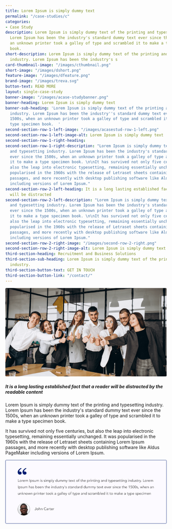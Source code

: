 ```yaml
---
title: Lorem Ipsum is simply dummy text
permalink: "/case-studies/c"
categories:
- Case Study
description: Lorem Ipsum is simply dummy text of the printing and typesetting industry.
  Lorem Ipsum has been the industry's standard dummy text ever since the 1500s, when
  an unknown printer took a galley of type and scrambled it to make a type specimen
  book.
short-description: Lorem Ipsum is simply dummy text of the printing and typesetting
  industry. Lorem Ipsum has been the industry's s
card-thumbnail-image: "/images/cthumbnail.png"
short-image: "/images/dshort.png"
feature-image: "/images/dfeature.png"
brand-image: "/images/treva.svg"
button-text: READ MORE
layout: single-case-study
banner-image: "/images/acase-studybanner.png"
banner-heading: Lorem Ipsum is simply dummy text
banner-sub-heading: 'Lorem Ipsum is simply dummy text of the printing and typesetting
  industry. Lorem Ipsum has been the industry''s standard dummy text ever since the
  1500s, when an unknown printer took a galley of type and scrambled it to make a
  type specimen book.  '
second-section-row-1-left-image: "/images/acasestud-row-1-left.png"
second-section-row-1-left-image-alt: Lorem Ipsum is simply dummy text
second-section-row-1-right-heading: 
second-section-row-1-right-description: "Lorem Ipsum is simply dummy text of the printing
  and typesetting industry. Lorem Ipsum has been the industry's standard dummy text
  ever since the 1500s, when an unknown printer took a galley of type and scrambled
  it to make a type specimen book. \n\nIt has survived not only five centuries, but
  also the leap into electronic typesetting, remaining essentially unchanged. It was
  popularised in the 1960s with the release of Letraset sheets containing Lorem Ipsum
  passages, and more recently with desktop publishing software like Aldus PageMaker
  including versions of Lorem Ipsum."
second-section-row-2-left-heading: It is a long lasting established fact that a reader
  will be distracted
second-section-row-2-left-description: "Lorem Ipsum is simply dummy text of the printing
  and typesetting industry. Lorem Ipsum has been the industry's standard dummy text
  ever since the 1500s, when an unknown printer took a galley of type and scrambled
  it to make a type specimen book. \n\nIt has survived not only five centuries, but
  also the leap into electronic typesetting, remaining essentially unchanged. It was
  popularised in the 1960s with the release of Letraset sheets containing Lorem Ipsum
  passages, and more recently with desktop publishing software like Aldus PageMaker
  including versions of Lorem Ipsum."
second-section-row-2-right-image: "/images/second-row-2-right.png"
second-section-row-2-right-image-alt: Lorem Ipsum is simply dummy text
third-section-heading: Recruitment and Business Solutions
third-section-sub-heading: Lorem Ipsum is simply dummy text of the printing and typesetting
  industry.
third-section-button-text: GET IN TOUCH
third-section-button-link: "/contact/"
---
```


![feature image](/images/acasetudy-post.png)
##### It is a long lasting established fact that a reader will be distracted by the readable content 
Lorem Ipsum is simply dummy text of the printing and typesetting industry. Lorem Ipsum has been the industry's standard dummy text ever since the 1500s, when an unknown printer took a galley of type and scrambled it to make a type specimen book. 

It has survived not only five centuries, but also the leap into electronic typesetting, remaining essentially unchanged. It was popularised in the 1960s with the release of Letraset sheets containing Lorem Ipsum passages, and more recently with desktop publishing software like Aldus PageMaker including versions of Lorem Ipsum.

![where does it come from](/images/jhon-carter-blog.png)
